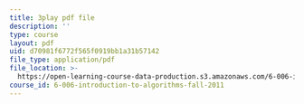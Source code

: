 ```yaml
---
title: 3play pdf file
description: ''
type: course
layout: pdf
uid: d70981f6772f565f0919bb1a31b57142
file_type: application/pdf
file_location: >-
  https://open-learning-course-data-production.s3.amazonaws.com/6-006-introduction-to-algorithms-fall-2011/d70981f6772f565f0919bb1a31b57142_0M_kIqhwbFo.pdf
course_id: 6-006-introduction-to-algorithms-fall-2011
---
```

